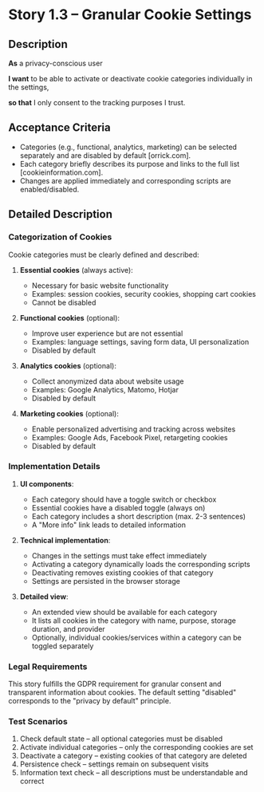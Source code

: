 # Story 1.3 – Granular Cookie Settings

## Description

**As** a privacy-conscious user

**I want** to be able to activate or deactivate cookie categories individually in the settings,

**so that** I only consent to the tracking purposes I trust.

## Acceptance Criteria

- Categories (e.g., functional, analytics, marketing) can be selected separately and are disabled by default [orrick.com].
- Each category briefly describes its purpose and links to the full list [cookieinformation.com].
- Changes are applied immediately and corresponding scripts are enabled/disabled.

## Detailed Description

### Categorization of Cookies
Cookie categories must be clearly defined and described:

1. **Essential cookies** (always active):
   - Necessary for basic website functionality
   - Examples: session cookies, security cookies, shopping cart cookies
   - Cannot be disabled

2. **Functional cookies** (optional):
   - Improve user experience but are not essential
   - Examples: language settings, saving form data, UI personalization
   - Disabled by default

3. **Analytics cookies** (optional):
   - Collect anonymized data about website usage
   - Examples: Google Analytics, Matomo, Hotjar
   - Disabled by default

4. **Marketing cookies** (optional):
   - Enable personalized advertising and tracking across websites
   - Examples: Google Ads, Facebook Pixel, retargeting cookies
   - Disabled by default

### Implementation Details
1. **UI components**:
   - Each category should have a toggle switch or checkbox
   - Essential cookies have a disabled toggle (always on)
   - Each category includes a short description (max. 2-3 sentences)
   - A "More info" link leads to detailed information

2. **Technical implementation**:
   - Changes in the settings must take effect immediately
   - Activating a category dynamically loads the corresponding scripts
   - Deactivating removes existing cookies of that category
   - Settings are persisted in the browser storage

3. **Detailed view**:
   - An extended view should be available for each category
   - It lists all cookies in the category with name, purpose, storage duration, and provider
   - Optionally, individual cookies/services within a category can be toggled separately

### Legal Requirements
This story fulfills the GDPR requirement for granular consent and transparent information about cookies. The default setting "disabled" corresponds to the "privacy by default" principle.

### Test Scenarios
1. Check default state – all optional categories must be disabled
2. Activate individual categories – only the corresponding cookies are set
3. Deactivate a category – existing cookies of that category are deleted
4. Persistence check – settings remain on subsequent visits
5. Information text check – all descriptions must be understandable and correct
